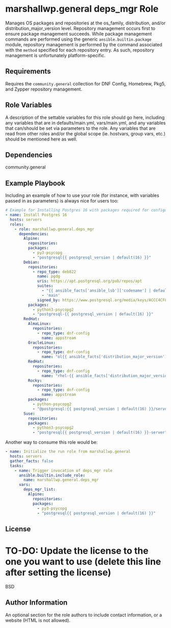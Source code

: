 marshallwp.general deps_mgr Role
========================

Manages OS packages and repositories at the os_family, distribution, and/or distribution_major_version level.  Repository management occurs first to ensure package management succeeds.  While package management commands are performed using the generic `ansible.builtin.package` module, repository management is performed by the command associated with the `method` specified for each repository entry.  As such, repository management is unfortunately platform-specific.

Requirements
------------

Requires the `community.general` collection for DNF Config, Homebrew, Pkg5, and Zypper repository management.

Role Variables
--------------

A description of the settable variables for this role should go here, including any variables that are in defaults/main.yml, vars/main.yml, and any variables that can/should be set via parameters to the role. Any variables that are read from other roles and/or the global scope (ie. hostvars, group vars, etc.) should be mentioned here as well.

Dependencies
------------

<!-- A list of other roles hosted on Galaxy should go here, plus any details in regards to parameters that may need to be set for other roles, or variables that are used from other roles. -->

community.general

Example Playbook
----------------

Including an example of how to use your role (for instance, with variables passed in as parameters) is always nice for users too:

```yaml
# Example for Installing Postgres 16 with packages required for configuration via community.general.postgres.
- name: Install Postgres 16
  hosts: servers
  roles:
    - role: marshallwp.general.deps_mgr
      dependencies:
        Alpine:
          repositories:
          packages:
            - py3-psycopg
            - "postgresql{{ postgresql_version | default(16) }}"
        Debian:
          repositories:
            - repo_type: deb822
              name: pgdg
              uris: https://apt.postgresql.org/pub/repos/apt
              suites:
                - "{{ ansible_facts['ansible_lsb']['codename'] | default('invalid') }}-pgdg"
                - 'main'
              signed_by: https://www.postgresql.org/media/keys/ACCC4CF8.asc
          packages:
            - python3-psycopg2
            - "postgresql-{{ postgresql_version | default(16) }}"
        RedHat:
          AlmaLinux:
            repositories:
              - repo_type: dnf-config
                name: appstream
          OracleLinux:
            repositories:
              - repo_type: dnf-config
                name: "ol{{ ansible_facts['distribution_major_version'] }}_appstream"
          RedHat:
            repositories:
              - repo_type: dnf-config
                name: "rhel-{{ ansible_facts['distribution_major_version'] }}-for-{{ ansible_architecture }}-appstream-rpms"
          Rocky:
            repositories:
              - repo_type: dnf-config
                name: appstream
          packages:
            - python-psycopg2
            - "@postgresql:{{ postgresql_version | default(16) }}/server"
        Suse:
          repositories:
          packages:
            - python3-psycopg2
            - "postgresql{{ postgresql_version | default(16) }}-server"
```

Another way to consume this role would be:

```yaml
- name: Initialize the run role from marshallwp.general
  hosts: servers
  gather_facts: false
  tasks:
    - name: Trigger invocation of deps_mgr role
      ansible.builtin.include_role:
        name: marshallwp.general.deps_mgr
      vars:
        deps_mgr_list:
          Alpine:
            repositories:
            packages:
              - py3-psycopg
              - "postgresql{{ postgresql_version | default(16) }}"
```

License
-------

# TO-DO: Update the license to the one you want to use (delete this line after setting the license)
BSD

Author Information
------------------

An optional section for the role authors to include contact information, or a website (HTML is not allowed).
